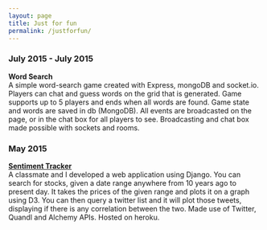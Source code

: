 ```yaml
---
layout: page
title: Just for fun
permalink: /justforfun/
---
```


<h3>July 2015 - July 2015</h3>
<b>Word Search</b>
<br>
A simple word-search game created with Express, mongoDB and socket.io. Players can chat and guess words on the grid that is generated. Game supports up to 5 players and ends when all words are found. Game state and words are saved in db (MongoDB). All events are broadcasted on the page, or in the chat box for all players to see. Broadcasting and chat box made possible with sockets and rooms.

<h3>May 2015</h3>
<b><a href='https://peaceful-spire-6882.herokuapp.com/'>Sentiment Tracker</a></b>
<br>
A classmate and I developed a web application using Django. You can search for stocks, given a date range anywhere from 10 years ago to present day. It takes the prices of the given range and plots it on a graph using D3. You can then query a twitter list and it will plot those tweets, displaying if there is any correlation between the two. Made use of Twitter, Quandl and Alchemy APIs. Hosted on heroku.
